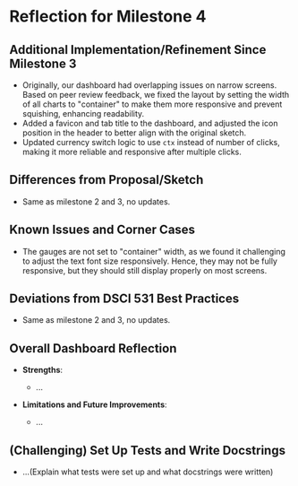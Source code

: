 # Reflection for Milestone 4

## Additional Implementation/Refinement Since Milestone 3

- Originally, our dashboard had overlapping issues on narrow screens. Based on peer review feedback, we fixed the layout by setting the width of all charts to "container" to make them more responsive and prevent squishing, enhancing readability.
- Added a favicon and tab title to the dashboard, and adjusted the icon position in the header to better align with the original sketch.
- Updated currency switch logic to use `ctx` instead of number of clicks, making it more reliable and responsive after multiple clicks.

## Differences from Proposal/Sketch

- Same as milestone 2 and 3, no updates.

## Known Issues and Corner Cases

- The gauges are not set to "container" width, as we found it challenging to adjust the text font size responsively. Hence, they may not be fully responsive, but they should still display properly on most screens.

## Deviations from DSCI 531 Best Practices

- Same as milestone 2 and 3, no updates.

## Overall Dashboard Reflection

- **Strengths**:
  - ...

- **Limitations and Future Improvements**:
  - ...

## (Challenging) Set Up Tests and Write Docstrings

- ...(Explain what tests were set up and what docstrings were written)
